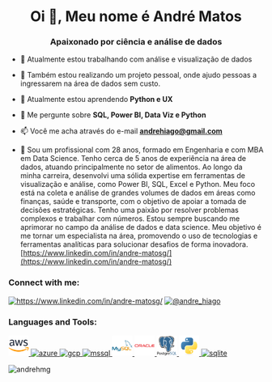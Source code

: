 <h1 align="center">Oi 👋, Meu nome é André Matos</h1>
<h3 align="center">Apaixonado por ciência e análise de dados</h3>

- 🔭 Atualmente estou trabalhando com análise e visualização de dados

- 👯 Também estou realizando um projeto pessoal, onde ajudo pessoas a ingressarem na área de dados sem custo.

- 🌱 Atualmente estou aprendendo **Python e UX**

- 💬 Me pergunte sobre **SQL, Power BI, Data Viz e Python**

- 📫 Você me acha através do e-mail **andrehiago@gmail.com**

- 📄 Sou um profissional com 28 anos, formado em Engenharia e com MBA em Data Science. Tenho cerca de 5 anos de experiência na área de dados, atuando principalmente no setor de alimentos. Ao longo da minha carreira, desenvolvi uma sólida expertise em ferramentas de visualização e análise, como Power BI, SQL, Excel e Python. Meu foco está na coleta e análise de grandes volumes de dados em áreas como finanças, saúde e transporte, com o objetivo de apoiar a tomada de decisões estratégicas. Tenho uma paixão por resolver problemas complexos e trabalhar com números. Estou sempre buscando me aprimorar no campo da análise de dados e data science. Meu objetivo é me tornar um especialista na área, promovendo o uso de tecnologias e ferramentas analíticas para solucionar desafios de forma inovadora. [https://www.linkedin.com/in/andre-matosg/](https://www.linkedin.com/in/andre-matosg/)

<h3 align="left">Connect with me:</h3>
<p align="left">
<a href="https://linkedin.com/in/andre-matosg/" target="blank"><img align="center" src="https://raw.githubusercontent.com/rahuldkjain/github-profile-readme-generator/master/src/images/icons/Social/linked-in-alt.svg" alt="https://www.linkedin.com/in/andre-matosg/" height="30" width="40" /></a>
<a href="https://instagram.com/@andre_hiago" target="blank"><img align="center" src="https://raw.githubusercontent.com/rahuldkjain/github-profile-readme-generator/master/src/images/icons/Social/instagram.svg" alt="@andre_hiago" height="30" width="40" /></a>
</p>

<h3 align="left">Languages and Tools:</h3>
<p align="left"> <a href="https://aws.amazon.com" target="_blank" rel="noreferrer"> <img src="https://raw.githubusercontent.com/devicons/devicon/master/icons/amazonwebservices/amazonwebservices-original-wordmark.svg" alt="aws" width="40" height="40"/> </a> <a href="https://azure.microsoft.com/en-in/" target="_blank" rel="noreferrer"> <img src="https://www.vectorlogo.zone/logos/microsoft_azure/microsoft_azure-icon.svg" alt="azure" width="40" height="40"/> </a> <a href="https://cloud.google.com" target="_blank" rel="noreferrer"> <img src="https://www.vectorlogo.zone/logos/google_cloud/google_cloud-icon.svg" alt="gcp" width="40" height="40"/> </a> <a href="https://www.microsoft.com/en-us/sql-server" target="_blank" rel="noreferrer"> <img src="https://www.svgrepo.com/show/303229/microsoft-sql-server-logo.svg" alt="mssql" width="40" height="40"/> </a> <a href="https://www.mysql.com/" target="_blank" rel="noreferrer"> <img src="https://raw.githubusercontent.com/devicons/devicon/master/icons/mysql/mysql-original-wordmark.svg" alt="mysql" width="40" height="40"/> </a> <a href="https://www.oracle.com/" target="_blank" rel="noreferrer"> <img src="https://raw.githubusercontent.com/devicons/devicon/master/icons/oracle/oracle-original.svg" alt="oracle" width="40" height="40"/> </a> <a href="https://www.postgresql.org" target="_blank" rel="noreferrer"> <img src="https://raw.githubusercontent.com/devicons/devicon/master/icons/postgresql/postgresql-original-wordmark.svg" alt="postgresql" width="40" height="40"/> </a> <a href="https://www.python.org" target="_blank" rel="noreferrer"> <img src="https://raw.githubusercontent.com/devicons/devicon/master/icons/python/python-original.svg" alt="python" width="40" height="40"/> </a> <a href="https://www.sqlite.org/" target="_blank" rel="noreferrer"> <img src="https://www.vectorlogo.zone/logos/sqlite/sqlite-icon.svg" alt="sqlite" width="40" height="40"/> </a> </p>

<p><img align="center" src="https://github-readme-stats.vercel.app/api/top-langs?username=andrehmg&show_icons=true&locale=en&layout=compact" alt="andrehmg" /></p>


<!--
## Hi there 👋
çm,sfdç,msadfg

**AndreHMG/AndreHMG** is a ✨ _special_ ✨ repository because its `README.md` (this file) appears on your GitHub profile.

Here are some ideas to get you started:

- 🔭 I’m currently working on ...
- 🌱 I’m currently learning ...
- 👯 I’m looking to collaborate on ...
- 🤔 I’m looking for help with ...
- 💬 Ask me about ...
- 📫 How to reach me: ...
- 😄 Pronouns: ...
- ⚡ Fun fact: ...
-->
